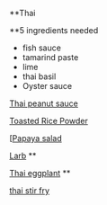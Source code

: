 **Thai

**5 ingredients needed

- fish sauce
- tamarind paste
- lime
- thai basil
- Oyster sauce

[Thai peanut sauce](thai_peanut_sauce.md)

[Toasted Rice Powder](toasted_rice_powder.md)

[[Papaya salad](papaya_salad.md)

[Larb](larb.md) **

[Thai eggplant](thai_eggplant.md) **

[thai stir fry](thai_stir_fry.md)
